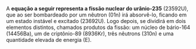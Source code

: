 A **equação a seguir representa a fissão nuclear do urânio-235** (23592U), que ao ser bombardeado por um nêutron (01n) irá absorvê-lo, ficando em um estado instável e excitado (23692U). Logo depois, se dividirá em dois elementos distintos, chamados produtos da fissão: um núcleo de bário-164 (14456Ba), um de criptônio-89 (8936Kr), três nêutrons (310n) e uma quantidade elevada de energia (E).